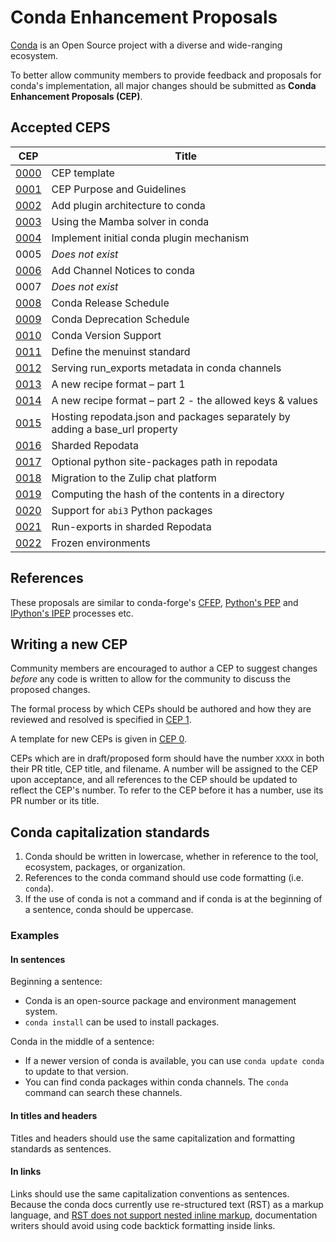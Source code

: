 # Conda Enhancement Proposals

[Conda](https://docs.conda.io/) is an Open Source project with a diverse and wide-ranging ecosystem.

To better allow community members to provide feedback and proposals
for conda's implementation, all major changes should be submitted as
**Conda Enhancement Proposals (CEP)**.

## Accepted CEPS

| CEP                 | Title                                                                       |
|---------------------|-----------------------------------------------------------------------------|
| [0000](cep-0000.md) | CEP template                                                                |
| [0001](cep-0001.md) | CEP Purpose and Guidelines                                                  |
| [0002](cep-0002.md) | Add plugin architecture to conda                                            |
| [0003](cep-0003.md) | Using the Mamba solver in conda                                             |
| [0004](cep-0004.md) | Implement initial conda plugin mechanism                                    |
| 0005                | _Does not exist_                                                            |
| [0006](cep-0006.md) | Add Channel Notices to conda                                                |
| 0007                | _Does not exist_                                                            |
| [0008](cep-0008.md) | Conda Release Schedule                                                      |
| [0009](cep-0009.md) | Conda Deprecation Schedule                                                  |
| [0010](cep-0010.md) | Conda Version Support                                                       |
| [0011](cep-0011.md) | Define the menuinst standard                                                |
| [0012](cep-0012.md) | Serving run_exports metadata in conda channels                              |
| [0013](cep-0013.md) | A new recipe format – part 1                                                |
| [0014](cep-0014.md) | A new recipe format – part 2 - the allowed keys & values                    |
| [0015](cep-0015.md) | Hosting repodata.json and packages separately by adding a base_url property |
| [0016](cep-0016.md) | Sharded Repodata                                                            |
| [0017](cep-0017.md) | Optional python site-packages path in repodata                              |
| [0018](cep-0018.md) | Migration to the Zulip chat platform                                        |
| [0019](cep-0019.md) | Computing the hash of the contents in a directory                           |
| [0020](cep-0020.md) | Support for `abi3` Python packages                                          |
| [0021](cep-0021.md) | Run-exports in sharded Repodata                                             |
| [0022](cep-0022.md) | Frozen environments                                                         |

## References

These proposals are similar to conda-forge's [CFEP](https://github.com/conda-forge/cfep),
[Python's PEP](https://www.python.org/dev/peps/) and [IPython's IPEP](https://github.com/ipython/ipython/wiki/IPEPs:-IPython-Enhancement-Proposals) processes etc.

## Writing a new CEP

Community members are encouraged to author a CEP to suggest changes _before_
any code is written to allow for the community to discuss the proposed changes.

The formal process by which CEPs should be authored and how they are reviewed
and resolved is specified in [CEP 1](https://github.com/conda/ceps/blob/main/cep-0001.md).

A template for new CEPs is given in [CEP 0](https://github.com/conda/ceps/blob/main/cep-0000.md).

CEPs which are in draft/proposed form should have the number `XXXX` in both their PR title, CEP title, and filename.
A number will be assigned to the CEP upon acceptance, and all references to the CEP should be updated to reflect the
CEP's number. To refer to the CEP before it has a number, use its PR number or its title.

## Conda capitalization standards

1. Conda should be written in lowercase, whether in reference to the tool, ecosystem, packages, or organization.
2. References to the conda command should use code formatting (i.e. `conda`).
3. If the use of conda is not a command and if conda is at the beginning of a sentence, conda should be uppercase.

### Examples

#### In sentences

Beginning a sentence:

- Conda is an open-source package and environment management system.
- `conda install` can be used to install packages.

Conda in the middle of a sentence:

- If a newer version of conda is available, you can use `conda update conda` to update to that version.
- You can find conda packages within conda channels. The `conda` command can search these channels.

#### In titles and headers

Titles and headers should use the same capitalization and formatting standards as sentences.

#### In links

Links should use the same capitalization conventions as sentences. Because the conda docs currently use re-structured text (RST) as a markup language, and [RST does not support nested inline markup](https://docutils.sourceforge.io/FAQ.html#is-nested-inline-markup-possible), documentation writers should avoid using code backtick formatting inside links.
